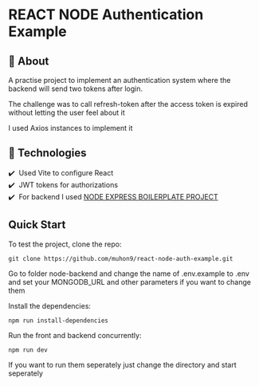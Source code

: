 # REACT NODE Authentication Example

## 🎯 About

A practise project to implement an authentication system where the backend will send two tokens after login.

The challenge was to call refresh-token after the access token is expired without letting the user feel about it

I used Axios instances to implement it

## :rocket: Technologies

:heavy_check_mark:&nbsp; Used Vite to configure React<br/>
:heavy_check_mark:&nbsp; JWT tokens for authorizations<br/>
:heavy_check_mark:&nbsp; For backend I used [NODE EXPRESS BOILERPLATE PROJECT](https://github.com/hagopj13/node-express-boilerplate) <br/>


## Quick Start

To test the project, clone the repo:

```
git clone https://github.com/muhon9/react-node-auth-example.git
```

Go to folder node-backend and change the name of .env.example to .env and set your MONGODB_URL and other parameters if you want to change them

Install the dependencies:

```
npm run install-dependencies
```

Run the front and backend concurrently:

```
npm run dev
```
If you want to run them seperately just change the directory and start seperately


